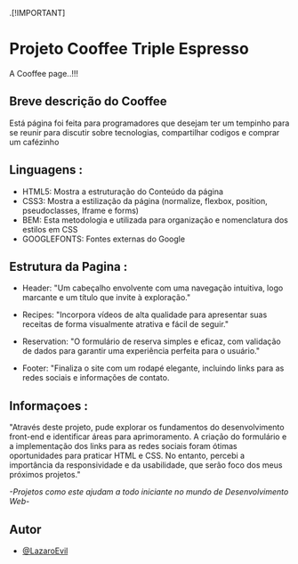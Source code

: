 .[!IMPORTANT]


# Projeto Cooffee Triple Espresso

A Cooffee page..!!!


## Breve descrição do Cooffee
Está página foi feita para programadores que desejam ter um tempinho para se reunir para discutir sobre tecnologias, compartilhar codigos e comprar um cafézinho
## Linguagens :
- HTML5: Mostra a estruturação do Conteúdo da página
- CSS3: Mostra a estilização da página (normalize, flexbox, position, pseudoclasses, Iframe e forms)
- BEM: Esta metodologia e utilizada para organização e nomenclatura dos estilos em CSS
- GOOGLEFONTS: Fontes externas do Google
## Estrutura da Pagina :

- Header: "Um cabeçalho envolvente com uma navegação intuitiva, logo marcante e um título que invite à exploração."

- Recipes: "Incorpora vídeos de alta qualidade para apresentar suas receitas de forma visualmente atrativa e fácil de seguir."
 
- Reservation: "O formulário de reserva simples e eficaz, com validação de dados para garantir uma experiência perfeita para o usuário."
 
- Footer: "Finaliza o site com um rodapé elegante, incluindo links para as redes sociais e informações de contato.
## Informaçoes :

"Através deste projeto, pude explorar os fundamentos do desenvolvimento front-end e identificar áreas para aprimoramento. A criação do formulário e a implementação dos links para as redes sociais foram ótimas oportunidades para praticar HTML e CSS. No entanto, percebi a importância da responsividade e da usabilidade, que serão foco dos meus próximos projetos."


*-Projetos como este ajudam a todo iniciante no mundo de Desenvolvimento Web-*


## Autor

- [@LazaroEvil](https://github.com/LazaroEncinas)


